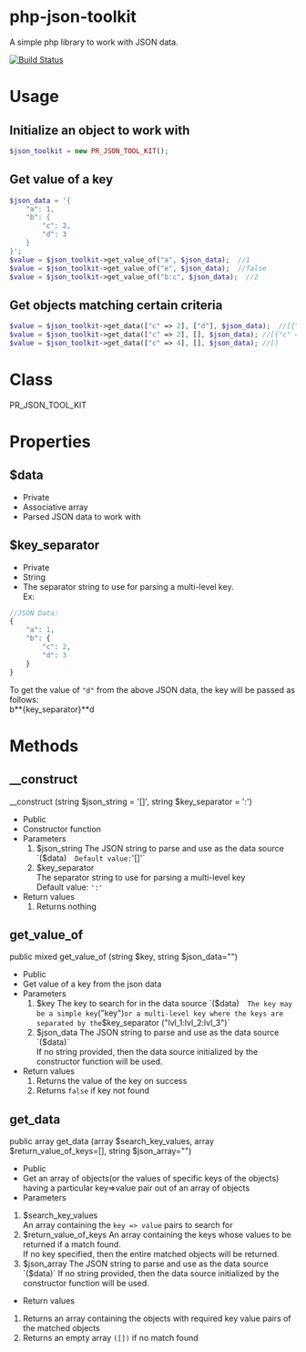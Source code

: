 # php-json-toolkit

A simple php library to work with JSON data.

[![Build Status](https://travis-ci.org/Phoenix-Robotix/php-json-toolkit.svg?branch=master)](https://travis-ci.org/Phoenix-Robotix/php-json-toolkit)

# Usage
## Initialize an object to work with
```php
$json_toolkit = new PR_JSON_TOOL_KIT();
```
## Get value of a key
```php
$json_data = '{
	"a": 1,
	"b": {
		"c": 2,
		"d": 3
	}
}';
$value = $json_toolkit->get_value_of("a", $json_data);  //1
$value = $json_toolkit->get_value_of("e", $json_data);  //false
$value = $json_toolkit->get_value_of("b:c", $json_data);  //2
```
## Get objects matching certain criteria
```php
$value = $json_toolkit->get_data(["c" => 2], ["d"], $json_data);  //[{"d" => 3}]
$value = $json_toolkit->get_data(["c" => 2], [], $json_data); //[{"c" => 2, "d" => 3}]
$value = $json_toolkit->get_data(["c" => 4], [], $json_data); //[]
```

# Class
PR_JSON_TOOL_KIT

# Properties
## $data
- Private
- Associative array
- Parsed JSON data to work with

## $key_separator
- Private
- String
- The separator string to use for parsing a multi-level key.  
Ex:

```php
//JSON Data:
{
	"a": 1,
	"b": {
		"c": 2,
		"d": 3
	}
}
```
To get the value of `"d"` from the above JSON data, the key will be passed as follows:  
b**{key_separator}**d

# Methods
## __construct
__construct (string $json_string = '[]', string $key_separator = ':')
- Public
- Constructor function
- Parameters
  1. $json_string  
     The JSON string to parse and use as the data source `($data)`  
     Default value: `'[]'`
  2. $key_separator  
     The separator string to use for parsing a multi-level key  
     Default value: `':'`
- Return values
  1. Returns nothing

## get_value_of
public mixed get_value_of (string $key, string $json_data="")
- Public
- Get value of a key from the json data
- Parameters
  1. $key  
     The key to search for in the data source `($data)`  
     The key may be a simple key `("key")` or a multi-level key where the keys are separated by the `$key_separator ("lvl_1:lvl_2:lvl_3")`
  2. $json_data  
     The JSON string to parse and use as the data source `($data)`  
     If no string provided, then the data source initialized by the constructor function will be used.
- Return values
  1. Returns the value of the key on success
  2. Returns `false` if key not found

## get_data
public array get_data (array $search_key_values, array $return_value_of_keys=[], string $json_array="")
 - Public
 - Get an array of objects(or the values of specific keys of the objects) having a particular key=>value pair out of an array of objects
 - Parameters
  1. $search_key_values  
     An array containing the `key => value` pairs to search for
  2. $return_value_of_keys
     An array containing the keys whose values to be returned if a match found.  
     If no key specified, then the entire matched objects will be returned.
  3. $json_array
     The JSON string to parse and use as the data source `($data)`
     If no string provided, then the data source initialized by the constructor function will be used.
 - Return values
  1. Returns an array containing the objects with required key value pairs of the matched objects
  2. Returns an empty array `([])` if no match found